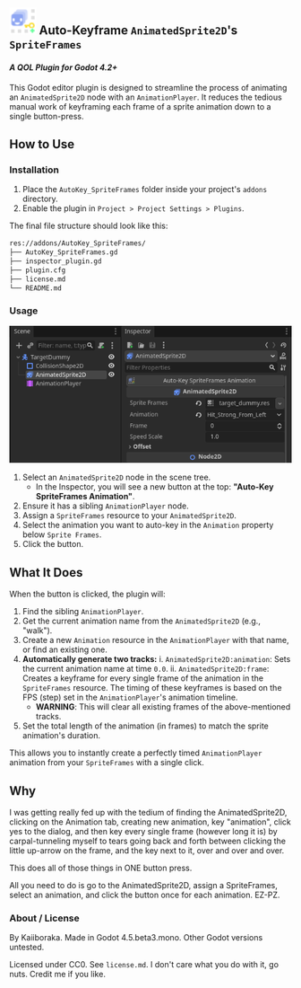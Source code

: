 ## <img width="48" height="48" alt="AutoKey_AnimatedSpriteFrames" src="addons/AutoKey_SpriteFrames/icon.svg" /> Auto-Keyframe `AnimatedSprite2D`'s `SpriteFrames` 

#### *A QOL Plugin for Godot 4.2+*

This Godot editor plugin is designed to streamline the process of animating an `AnimatedSprite2D` node with an `AnimationPlayer`. It reduces the tedious manual work of keyframing each frame of a sprite animation down to a single button-press.


## How to Use

### Installation

1. Place the `AutoKey_SpriteFrames` folder inside your project's `addons` directory.
2. Enable the plugin in `Project > Project Settings > Plugins`.

The final file structure should look like this:
```
res://addons/AutoKey_SpriteFrames/
├── AutoKey_SpriteFrames.gd
├── inspector_plugin.gd
├── plugin.cfg
├── license.md
└── README.md
```

### Usage

<img alt="Custom Button screenshot" src="Button_screenshot.png" />

1.  Select an `AnimatedSprite2D` node in the scene tree. 
	- In the Inspector, you will see a new button at the top: **"Auto-Key SpriteFrames Animation"**.
2.  Ensure it has a sibling `AnimationPlayer` node.
3.  Assign a `SpriteFrames` resource to your `AnimatedSprite2D`.
4.  Select the animation you want to auto-key in the `Animation` property below `Sprite Frames`.
5.  Click the button.


## What It Does

When the button is clicked, the plugin will:

1.   Find the sibling `AnimationPlayer`.
2.   Get the current animation name from the `AnimatedSprite2D` (e.g., "walk").
3.   Create a new `Animation` resource in the `AnimationPlayer` with that name, or find an existing one.
4.   **Automatically generate two tracks:**
		i.   `AnimatedSprite2D:animation`: Sets the current animation name at time `0.0`.
		ii.   `AnimatedSprite2D:frame`: Creates a keyframe for every single frame of the animation in the `SpriteFrames` resource. The timing of these keyframes is based on the FPS (step) set in the `AnimationPlayer`'s animation timeline.
		*   **WARNING**: This will clear all existing frames of the above-mentioned tracks.
5.   Set the total length of the animation (in frames) to match the sprite animation's duration.

This allows you to instantly create a perfectly timed `AnimationPlayer` animation from your `SpriteFrames` with a single click.


## Why

I was getting really fed up with the tedium of finding the AnimatedSprite2D, clicking on the Animation tab, creating new animation, key "animation", click yes to the dialog, and then key every single frame (however long it is) by carpal-tunneling myself to tears going back and forth between clicking the little up-arrow on the frame, and the key next to it, over and over and over.

This does all of those things in ONE button press. 

All you need to do is go to the AnimatedSprite2D, assign a SpriteFrames, select an animation, and click the button once for each animation. EZ-PZ.


### About / License

By Kaiiboraka. Made in Godot 4.5.beta3.mono. Other Godot versions untested.

Licensed under CC0. See `license.md`. I don't care what you do with it, go nuts. Credit me if you like.
